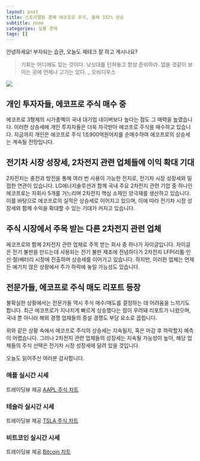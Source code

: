 ```yaml
---
layout: post
title: 스토리텔링 경제 에코프로 주식, 올해 332% 상승
subtitle: none
categories: 실물 경제
tags: []
---
```


안녕하세요! 부자되는 습관, 오늘도 제테크 잘 하고 계시나요?

> 기회는 어디에도 있는 것이다. 낚싯대를 던져놓고 항상 준비하라. 없을 것같이 보이는 곳에 언제나 고기는 있다. _ 오비디우스






![](https://source.unsplash.com/800x450/?luxury)

##  개인 투자자들, 에코프로 주식 매수 중
에코프로 3형제의 시가총액이 국내 대기업 네이버보다 높다는 점도 그 매력을 높였습니다. 이러한 상승세에 개인 투자자들은 더욱 자극받아 에코프로 주식을 매수하고 있습니다. 지금까지 개인은 에코프로 주식 1조900억원어치를 순매수하여 에코프로의 상승세는 계속될 전망입니다.

## 전기차 시장 성장세, 2차전지 관련 업체들에 이익 확대 기대
2차전지는 충전과 방전을 통해 여러 번 사용이 가능한 전지로, 전기차 시장 성장세와 밀접한 연관이 있습니다. LG에너지솔루션과 함께 국내 주요 2차전지 관련 기업 중 하나인 에코프로는 자회사 5개를 거느리며 2차전지 핵심 소재인 양극재를 생산하고 있습니다. 이를 바탕으로 에코프로의 실적은 상승세로 이어지고 있으며, 이에 따라 전기차 시장 성장세와 함께 수익을 확대할 수 있는 기대가 커지고 있습니다.

## 주식 시장에서 주목 받는 다른 2차전지 관련 업체
에코프로와 함께 2차전지 관련 업체로 주목 받는 회사 중 하나가 자이글입니다. 자이글은 전기 불판을 만드는데 사용되는 전기 불판 제조에 전념하다가 2차전지 LFP(리튬·인산·철)배터리 시장에 진출하며 상승세를 이어가고 있습니다. 하지만, 이러한 업체는 언제든 예기치 않은 상황에서 주가 하락에 놓일 가능성도 있습니다.

## 전문가들, 에코프로 주식 매도 리포트 등장
불확실한 상황에서는 전문가들 역시 주식 매수/매도를 결정하는 데 어려움을 느끼기도 합니다. 최근 에코프로가 지나치게 빠르게 상승했다는 점이 우려돼 리포트가 나왔으며, 국내 뿐 아니라 해외 경쟁 업체들의 증설 경쟁도 부담 요소로 꼽힙니다.

위와 같은 상황 속에서 에코프로 주식의 상승세는 지속될지, 혹은 마감 후 하락할지 예측이 어렵습니다. 그러나 2차전지 관련 업체들의 성장세는 지속될 가능성이 높아, 해당 업체들의 주식 선택은 전기차 시장 성장세에 달려 있을 것입니다.

오늘도 읽어주신 여러분 감사합니다.

### 애플 실시간 시세


<!-- TradingView Widget BEGIN -->
<div class="tradingview-widget-container">
  <div id="tradingview_6a264"></div>
  <div class="tradingview-widget-copyright">트레이딩뷰 제공 <a href="https://kr.tradingview.com/symbols/NASDAQ-AAPL/" rel="noopener" target="_blank"><span class="blue-text">AAPL 주식 차트</span></a></div>
  <script type="text/javascript" src="https://s3.tradingview.com/tv.js"></script>
  <script type="text/javascript">
  new TradingView.widget(
  {
  "autosize": true,
  "symbol": "NASDAQ:AAPL",
  "interval": "D",
  "timezone": "Asia/Seoul",
  "theme": "light",
  "style": "1",
  "locale": "kr",
  "toolbar_bg": "#f1f3f6",
  "enable_publishing": false,
  "hide_top_toolbar": true,
  "hide_legend": true,
  "save_image": false,
  "container_id": "tradingview_6a264"
}
  );
  </script>
</div>
<!-- TradingView Widget END -->


### 테슬라 실시간 시세


<!-- TradingView Widget BEGIN -->
<div class="tradingview-widget-container">
  <div id="tradingview_39d77"></div>
  <div class="tradingview-widget-copyright">트레이딩뷰 제공 <a href="https://kr.tradingview.com/symbols/NASDAQ-TSLA/" rel="noopener" target="_blank"><span class="blue-text">TSLA 주식 차트</span></a></div>
  <script type="text/javascript" src="https://s3.tradingview.com/tv.js"></script>
  <script type="text/javascript">
  new TradingView.widget(
  {
  "autosize": true,
  "symbol": "NASDAQ:TSLA",
  "interval": "D",
  "timezone": "Asia/Seoul",
  "theme": "light",
  "style": "1",
  "locale": "kr",
  "toolbar_bg": "#f1f3f6",
  "enable_publishing": false,
  "hide_top_toolbar": true,
  "hide_legend": true,
  "save_image": false,
  "container_id": "tradingview_39d77"
}
  );
  </script>
</div>
<!-- TradingView Widget END -->


### 비트코인 실시간 시세


<!-- TradingView Widget BEGIN -->
<div class="tradingview-widget-container">
  <div id="tradingview_3f91e"></div>
  <div class="tradingview-widget-copyright">트레이딩뷰 제공 <a href="https://kr.tradingview.com/symbols/BTCUSD/?exchange=BITSTAMP" rel="noopener" target="_blank"><span class="blue-text">Bitcoin 차트</span></a></div>
  <script type="text/javascript" src="https://s3.tradingview.com/tv.js"></script>
  <script type="text/javascript">
  new TradingView.widget(
  {
  "autosize": true,
  "symbol": "BITSTAMP:BTCUSD",
  "interval": "D",
  "timezone": "Asia/Seoul",
  "theme": "light",
  "style": "1",
  "locale": "kr",
  "toolbar_bg": "#f1f3f6",
  "enable_publishing": false,
  "hide_top_toolbar": true,
  "hide_legend": true,
  "save_image": false,
  "container_id": "tradingview_3f91e"
}
  );
  </script>
</div>
<!-- TradingView Widget END -->

